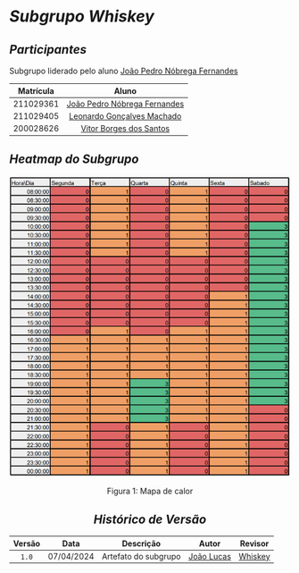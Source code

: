 # <a>*Subgrupo Whiskey*</a>

## <a>*Participantes*</a>

Subgrupo liderado pelo aluno [João Pedro Nóbrega Fernandes](https://github.com/bot-do-jao)

<center>

| **Matrícula** |                            **Aluno**                            |
| :-----------: | :-------------------------------------------------------------: |
|   211029361   |  [João Pedro Nóbrega Fernandes](https://github.com/bot-do-jao)  |
|   211029405   | [Leonardo Gonçalves Machado](https://github.com/leonardogonmac) |
|   200028626   |    [Vitor Borges dos Santos](https://github.com/VitorB2002)     |

</center>

## <a>*Heatmap do Subgrupo*</a>

<center>

![Heatmap Whiskey](../Assets/Heatmaps/HeatmapWhiskey.png)

Figura 1: Mapa de calor

## <a>*Histórico de Versão*</a>

| Versão |    Data    |      Descrição       |                      Autor                       |            Revisor            |
| :----: | :--------: | :------------------: | :----------------------------------------------: | :---------------------------: |
| `1.0`  | 07/04/2024 | Artefato do subgrupo | [João Lucas](https://github.com/VasconcelosJoao) | [Whiskey](/Subgrupos/Whiskey) |

</center>